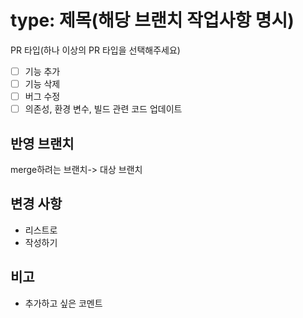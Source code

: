 # type: 제목(해당 브랜치 작업사항 명시)
PR 타입(하나 이상의 PR 타입을 선택해주세요)
- [ ] 기능 추가
- [ ] 기능 삭제
- [ ] 버그 수정
- [ ] 의존성, 환경 변수, 빌드 관련 코드 업데이트

## 반영 브랜치
merge하려는 브랜치-> 대상 브랜치

## 변경 사항
- 리스트로
- 작성하기

## 비고
- 추가하고 싶은 코멘트
